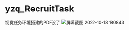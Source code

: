 # yzq_RecruitTask
视觉任务环境搭建的PDF没了
![屏幕截图 2022-10-18 180843](https://user-images.githubusercontent.com/114917907/196439760-13ca101a-3ef1-40a1-a170-59dafa254d46.png)
